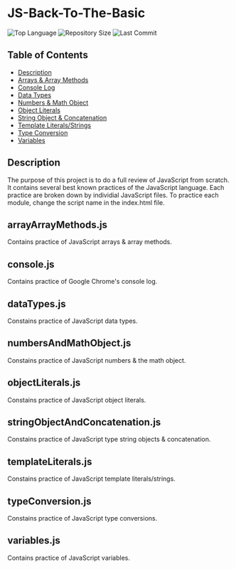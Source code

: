 # JS-Back-To-The-Basic

![Top Language](https://img.shields.io/github/languages/top/kpetiote/JS-Back-To-The-Basic)
![Repository Size](https://img.shields.io/github/repo-size/Kpetiote/JS-Back-To-The-Basic)
![Last Commit](https://img.shields.io/github/last-commit/Kpetiote/JS-Back-To-The-Basic)

## Table of Contents
  * [Description](#description)
  * [Arrays & Array Methods](#arrayarraymethodsjs)
  * [Console Log](#consolejs)
  * [Data Types](#datatypesjs)
  * [Numbers & Math Object](#numbersandmathobjectjs)
  * [Object Literals](#objectliteralsjs)
  * [String Object & Concatenation](#numbersandmathobjectjs)
  * [Template Literals/Strings](#typeconversionjs)
  * [Type Conversion](#typeconversionjs)
  * [Variables](#variablesjs)

## Description
The purpose of this project is to do a full review of JavaScript from scratch.
It contains several best known practices of the JavaScript language.
Each practice are broken down by individial JavaScript files.
To practice each module, change the script name in the index.html file.

## arrayArrayMethods.js
Contains practice of JavaScript arrays & array methods.

## console.js
Contains practice of Google Chrome's console log.

## dataTypes.js
Constains practice of JavaScript data types.

## numbersAndMathObject.js
Constains practice of JavaScript numbers & the math object.

## objectLiterals.js
Constains practice of JavaScript object literals.

## stringObjectAndConcatenation.js
Constains practice of JavaScript type string objects & concatenation.

## templateLiterals.js
Constains practice of JavaScript template literals/strings.

## typeConversion.js
Constains practice of JavaScript type conversions.

## variables.js
Contains practice of JavaScript variables.